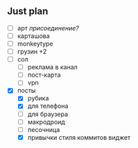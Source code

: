 ## Just plan
- [ ] арт *присоединение?*
- [ ] карташова
- [ ] monkeytype
- [ ] грузин +2
- [ ] сол
	- [ ] реклама в канал
	- [ ] пост-карта
	- [ ] vpn
- [x] посты
	- [x] рубика
	- [x] для телефона
	- [ ] для браузера
	- [ ] макродроид
	- [ ] песочница
	- [x] привычки стиля коммитов виджет
